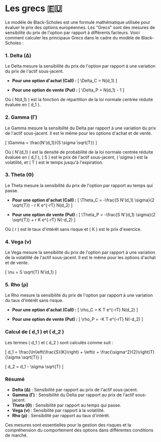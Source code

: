 # Les grecs 🇪🇺 

Le modèle de Black-Scholes est une formule mathématique utilisée pour évaluer le prix des options européennes. Les "Grecs" sont des mesures de sensibilité du prix de l'option par rapport à différents facteurs. Voici comment calculer les principaux Grecs dans le cadre du modèle de Black-Scholes :

### 1. **Delta (Δ)**
Le Delta mesure la sensibilité du prix de l'option par rapport à une variation du prix de l'actif sous-jacent.

- **Pour une option d'achat (Call) :**
  \[
  \Delta_C = N(d_1)
  \]
 
- **Pour une option de vente (Put) :**
  \[
  \Delta_P = N(d_1) - 1
  \]

Où \( N(d_1) \) est la fonction de répartition de la loi normale centrée réduite évaluée en \( d_1 \).

### 2. **Gamma (Γ)**
Le Gamma mesure la sensibilité du Delta par rapport à une variation du prix de l'actif sous-jacent. Il est le même pour les options d'achat et de vente.

\[
\Gamma = \frac{N'(d_1)}{S \sigma \sqrt{T}}
\]

Où \( N'(d_1) \) est la densité de probabilité de la loi normale centrée réduite évaluée en \( d_1 \), \( S \) est le prix de l'actif sous-jacent, \( \sigma \) est la volatilité, et \( T \) est le temps jusqu'à l'expiration.

### 3. **Theta (Θ)**
Le Theta mesure la sensibilité du prix de l'option par rapport au temps qui passe.

- **Pour une option d'achat (Call) :**
  \[
  \Theta_C = -\frac{S N'(d_1) \sigma}{2 \sqrt{T}} - r K e^{-rT} N(d_2)
  \]
 
- **Pour une option de vente (Put) :**
  \[
  \Theta_P = -\frac{S N'(d_1) \sigma}{2 \sqrt{T}} + r K e^{-rT} N(-d_2)
  \]

Où \( r \) est le taux d'intérêt sans risque et \( K \) est le prix d'exercice.

### 4. **Vega (ν)**
Le Vega mesure la sensibilité du prix de l'option par rapport à une variation de la volatilité de l'actif sous-jacent. Il est le même pour les options d'achat et de vente.

\[
\nu = S \sqrt{T} N'(d_1)
\]

### 5. **Rho (ρ)**
Le Rho mesure la sensibilité du prix de l'option par rapport à une variation du taux d'intérêt sans risque.

- **Pour une option d'achat (Call) :**
  \[
  \rho_C = K T e^{-rT} N(d_2)
  \]
 
- **Pour une option de vente (Put) :**
  \[
  \rho_P = -K T e^{-rT} N(-d_2)
  \]

### Calcul de \( d_1 \) et \( d_2 \)
Les termes \( d_1 \) et \( d_2 \) sont calculés comme suit :

\[
d_1 = \frac{\ln\left(\frac{S}{K}\right) + \left(r + \frac{\sigma^2}{2}\right)T}{\sigma \sqrt{T}}
\]

\[
d_2 = d_1 - \sigma \sqrt{T}
\]

### Résumé
- **Delta (Δ)** : Sensibilité par rapport au prix de l'actif sous-jacent.
- **Gamma (Γ)** : Sensibilité du Delta par rapport au prix de l'actif sous-jacent.
- **Theta (Θ)** : Sensibilité par rapport au temps qui passe.
- **Vega (ν)** : Sensibilité par rapport à la volatilité.
- **Rho (ρ)** : Sensibilité par rapport au taux d'intérêt.

Ces mesures sont essentielles pour la gestion des risques et la compréhension du comportement des options dans différentes conditions de marché.
